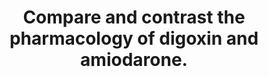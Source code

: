 ---
title: "Compare and contrast the pharmacology of digoxin and amiodarone."
entityType: SAQ
exam: PEX
college: CICM
year: 2010
sitting: B
question: 22
passRate: 40
lo:
- "[[C2c]]"
- "[[C2b]]"
EC_errorsCommon:
- "This question required a structured approach to a comparative description of the pharmacology of two commonly used and encountered drugs in intensive care practice."
- "Candidates who did not gain a sufficient mark, did so because of a poor knowledge of this topic, as well as a critical failure to structure their answer."
resources:
- "Stoelting, Pharmacology and Physiology in Anaesthetic Practice pg 280 and 339"
- "Peck Hill and Williams, Pharmacology for Anaesthesia and Intensive Care, pgs 224, 232"
---